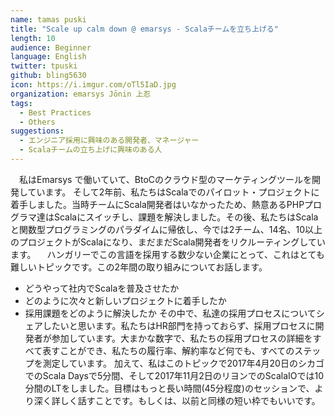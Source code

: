 ```yaml
---
name: tamas puski
title: "Scale up calm down @ emarsys - Scalaチームを立ち上げる"
length: 10
audience: Beginner
language: English
twitter: tpuski
github: bling5630
icon: https://i.imgur.com/oTl5IaD.jpg
organization: emarsys Jōnin 上忍
tags:
  - Best Practices
  - Others
suggestions:
  - エンジニア採用に興味のある開発者、マネージャー
  - Scalaチームの立ち上げに興味のある人
---
```

　私はEmarsys で働いていて、BtoCのクラウド型のマーケティングツールを開発しています。
そして2年前、私たちはScalaでのパイロット・プロジェクトに着手しました。当時チームにScala開発者はいなかったため、熱意あるPHPプログラマ達はScalaにスイッチし、課題を解決しました。その後、私たちはScalaと関数型プログラミングのパラダイムに帰依し、今では2チーム、14名、10以上のプロジェクトがScalaになり、まだまだScala開発者をリクルーティングしています。
　ハンガリーでこの言語を採用する数少ない企業にとって、これはとても難しいトピックです。この2年間の取り組みについてお話します。
- どうやって社内でScalaを普及させたか
- どのように次々と新しいプロジェクトに着手したか
- 採用課題をどのように解決したか
その中で、私達の採用プロセスについてシェアしたいと思います。私たちはHR部門を持っておらず、採用プロセスに開発者が参加しています。大まかな数字で、私たちの採用プロセスの詳細をすべて表すことができ、私たちの履行率、解約率など何でも、すべてのステップを測定しています。
 加えて、私はこのトピックで2017年4月20日のシカゴでのScala Daysで5分間、そして2017年11月2日のリヨンでのScalaIOでは10分間のLTをしました。目標はもっと長い時間(45分程度)のセッションで、より深く詳しく話すことです。もしくは、以前と同様の短い枠でもいいです。
